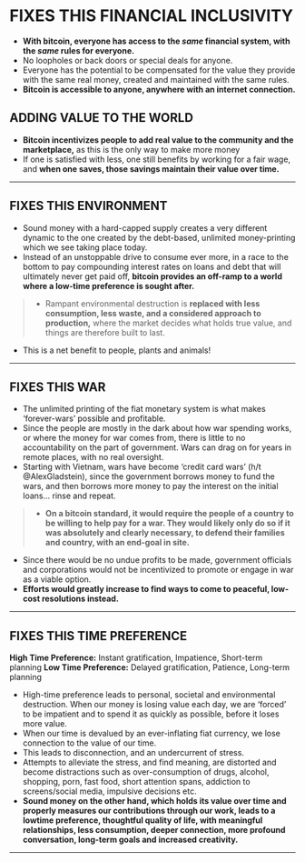 # FIXES THIS FINANCIAL INCLUSIVITY
* **With bitcoin, everyone has access to the *same*
financial system, with the *same* rules for everyone.**
* No loopholes or back doors or special deals
for anyone.
* Everyone has the potential to be compensated for the
value they provide with the same real money,
created and maintained with the same rules.
* **Bitcoin is accessible to anyone, anywhere with
an internet connection.**

## ADDING VALUE TO THE WORLD
* **Bitcoin incentivizes people to add real value to the
community and the marketplace,** as this is the only
way to make more money
* If one is satisfied with less, one still benefits by working for a fair wage, and **when one saves, those savings maintain their value over time.**

---
## FIXES THIS ENVIRONMENT
* Sound money with a hard-capped supply creates a
very different dynamic to the one created by the
debt-based, unlimited money-printing which we
see taking place today.
* Instead of an unstoppable drive to consume ever
more, in a race to the bottom to pay
compounding interest rates on loans and debt
that will ultimately never get paid off, **bitcoin
provides an off-ramp to a world where a low-time
preference is sought after.**
>* Rampant environmental destruction is **replaced
with less consumption, less waste, and a
considered approach to production,** where the
market decides what holds true value, and
things are therefore built to last.
* This is a net benefit to people, plants and animals!
---
##  FIXES THIS WAR
* The unlimited printing of the fiat monetary
system is what makes ‘forever-wars’ possible and
profitable. 
* Since the people are mostly in the dark about how
war spending works, or where the money for war
comes from, there is little to no accountability on
the part of government. Wars can drag on for
years in remote places, with no real oversight.
* Starting with Vietnam, wars have become ‘credit
card wars’ (h/t @AlexGladstein), since the
government borrows money to fund the wars, and
then borrows more money to pay the interest on
the initial loans... rinse and repeat.
>* **On a bitcoin standard, it would require the
people of a country to be willing to help pay for
a war. They would likely only do so if it was
absolutely and clearly necessary, to defend their
families and country, with an end-goal in site.**
* Since there would be no undue profits to be made,
government officials and corporations would not be
incentivized to promote or engage in war as a
viable option.
* **Efforts would greatly increase to find ways to
come to peaceful, low-cost resolutions instead.**
---
##  FIXES THIS TIME PREFERENCE

**High Time Preference:** Instant gratification, Impatience,
Short-term planning
**Low Time Preference:** Delayed gratification, Patience,
Long-term planning

* High-time preference leads to personal, societal and
environmental destruction. When our money is
losing value each day, we are ‘forced’ to be
impatient and to spend it as quickly as possible,
before it loses more value. 
* When our time is devalued by an ever-inflating fiat
currency, we lose connection to the value of our
time.
* This leads to disconnection, and an undercurrent
of stress.
* Attempts to alleviate the stress, and find meaning,
are distorted and become distractions such as
over-consumption of drugs, alcohol, shopping,
porn, fast food, short attention spans, addiction
to screens/social media, impulsive decisions etc.
* **Sound money on the other hand, which holds its
value over time and properly measures our
contributions through our work, leads to a lowtime preference, thoughtful quality of life, with
meaningful relationships, less consumption, deeper
connection, more profound conversation, long-term
goals and increased creativity.**
---

